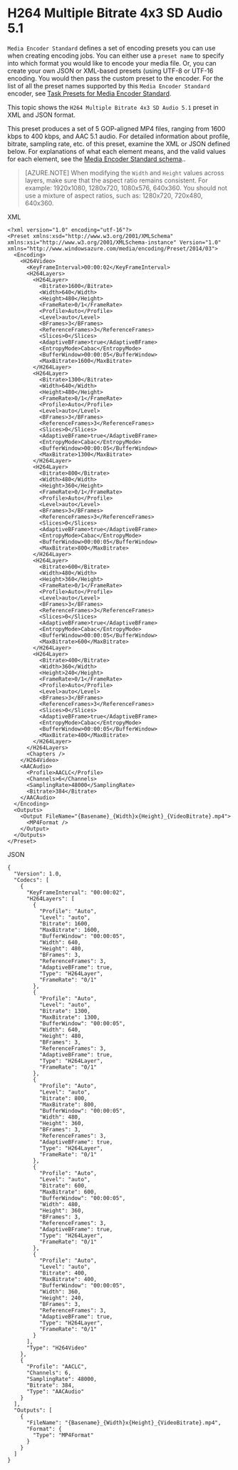 <properties
    pageTitle="H264 Multiple Bitrate 4x3 SD Audio 5.1 | Azure"
    description="The topic gives an overview of the **H264 Multiple Bitrate 4x3 SD Audio 5.1** task preset."
    author="Juliako"
    manager="erikre"
    editor=""
    services="media-services"
    documentationcenter="" />
<tags
    ms.assetid="24faec4f-a69c-4ae5-afd4-308e03046a3c"
    ms.service="media-services"
    ms.workload="media"
    ms.tgt_pltfrm="na"
    ms.devlang="na"
    ms.topic="article"
    ms.date="11/23/2016"
    wacn.date=""
    ms.author="juliako" />

# H264 Multiple Bitrate 4x3 SD Audio 5.1
`Media Encoder Standard` defines a set of encoding presets you can use when creating encoding jobs. You can either use a `preset name` to specify into which format you would like to encode your media file. Or, you can create your own JSON or XML-based presets (using UTF-8 or UTF-16 encoding. You would then pass the custom preset to the encoder. For the list of all the preset names supported by this `Media Encoder Standard` encoder, see [Task Presets for Media Encoder Standard](/documentation/articles/media-services-mes-presets-overview/).  
  
 This topic shows the `H264 Multiple Bitrate 4x3 SD Audio 5.1` preset in XML and JSON format.  
  
 This preset produces a set of 5 GOP-aligned MP4 files, ranging from 1600 kbps to 400 kbps, and AAC 5.1 audio. For detailed information about profile, bitrate, sampling rate, etc. of this preset, examine the XML or JSON defined below. For explanations of what each element means, and the valid values for each element, see the [Media Encoder Standard schema](/documentation/articles/media-services-mes-schema/)..  
  
> [AZURE.NOTE]
>  When modifying the `Width` and `Height` values across layers, make sure that the aspect ratio remains consistent. For example: 1920x1080, 1280x720, 1080x576, 640x360. You should not use a mixture of aspect ratios, such as: 1280x720, 720x480, 640x360.  
  
 XML  
  

	<?xml version="1.0" encoding="utf-16"?>  
	<Preset xmlns:xsd="http://www.w3.org/2001/XMLSchema" xmlns:xsi="http://www.w3.org/2001/XMLSchema-instance" Version="1.0" xmlns="http://www.windowsazure.com/media/encoding/Preset/2014/03">  
	  <Encoding>  
	    <H264Video>  
	      <KeyFrameInterval>00:00:02</KeyFrameInterval>  
	      <H264Layers>  
	        <H264Layer>  
	          <Bitrate>1600</Bitrate>  
	          <Width>640</Width>  
	          <Height>480</Height>  
	          <FrameRate>0/1</FrameRate>  
	          <Profile>Auto</Profile>  
	          <Level>auto</Level>  
	          <BFrames>3</BFrames>  
	          <ReferenceFrames>3</ReferenceFrames>  
	          <Slices>0</Slices>  
	          <AdaptiveBFrame>true</AdaptiveBFrame>  
	          <EntropyMode>Cabac</EntropyMode>  
	          <BufferWindow>00:00:05</BufferWindow>  
	          <MaxBitrate>1600</MaxBitrate>  
	        </H264Layer>  
	        <H264Layer>  
	          <Bitrate>1300</Bitrate>  
	          <Width>640</Width>  
	          <Height>480</Height>  
	          <FrameRate>0/1</FrameRate>  
	          <Profile>Auto</Profile>  
	          <Level>auto</Level>  
	          <BFrames>3</BFrames>  
	          <ReferenceFrames>3</ReferenceFrames>  
	          <Slices>0</Slices>  
	          <AdaptiveBFrame>true</AdaptiveBFrame>  
	          <EntropyMode>Cabac</EntropyMode>  
	          <BufferWindow>00:00:05</BufferWindow>  
	          <MaxBitrate>1300</MaxBitrate>  
	        </H264Layer>  
	        <H264Layer>  
	          <Bitrate>800</Bitrate>  
	          <Width>480</Width>  
	          <Height>360</Height>  
	          <FrameRate>0/1</FrameRate>  
	          <Profile>Auto</Profile>  
	          <Level>auto</Level>  
	          <BFrames>3</BFrames>  
	          <ReferenceFrames>3</ReferenceFrames>  
	          <Slices>0</Slices>  
	          <AdaptiveBFrame>true</AdaptiveBFrame>  
	          <EntropyMode>Cabac</EntropyMode>  
	          <BufferWindow>00:00:05</BufferWindow>  
	          <MaxBitrate>800</MaxBitrate>  
	        </H264Layer>  
	        <H264Layer>  
	          <Bitrate>600</Bitrate>  
	          <Width>480</Width>  
	          <Height>360</Height>  
	          <FrameRate>0/1</FrameRate>  
	          <Profile>Auto</Profile>  
	          <Level>auto</Level>  
	          <BFrames>3</BFrames>  
	          <ReferenceFrames>3</ReferenceFrames>  
	          <Slices>0</Slices>  
	          <AdaptiveBFrame>true</AdaptiveBFrame>  
	          <EntropyMode>Cabac</EntropyMode>  
	          <BufferWindow>00:00:05</BufferWindow>  
	          <MaxBitrate>600</MaxBitrate>  
	        </H264Layer>  
	        <H264Layer>  
	          <Bitrate>400</Bitrate>  
	          <Width>360</Width>  
	          <Height>240</Height>  
	          <FrameRate>0/1</FrameRate>  
	          <Profile>Auto</Profile>  
	          <Level>auto</Level>  
	          <BFrames>3</BFrames>  
	          <ReferenceFrames>3</ReferenceFrames>  
	          <Slices>0</Slices>  
	          <AdaptiveBFrame>true</AdaptiveBFrame>  
	          <EntropyMode>Cabac</EntropyMode>  
	          <BufferWindow>00:00:05</BufferWindow>  
	          <MaxBitrate>400</MaxBitrate>  
	        </H264Layer>  
	      </H264Layers>  
	      <Chapters />  
	    </H264Video>  
	    <AACAudio>  
	      <Profile>AACLC</Profile>  
	      <Channels>6</Channels>  
	      <SamplingRate>48000</SamplingRate>  
	      <Bitrate>384</Bitrate>  
	    </AACAudio>  
	  </Encoding>  
	  <Outputs>  
	    <Output FileName="{Basename}_{Width}x{Height}_{VideoBitrate}.mp4">  
	      <MP4Format />  
	    </Output>  
	  </Outputs>  
	</Preset>  

  
 JSON  
  

	{  
	  "Version": 1.0,  
	  "Codecs": [  
	    {  
	      "KeyFrameInterval": "00:00:02",  
	      "H264Layers": [  
	        {  
	          "Profile": "Auto",  
	          "Level": "auto",  
	          "Bitrate": 1600,  
	          "MaxBitrate": 1600,  
	          "BufferWindow": "00:00:05",  
	          "Width": 640,  
	          "Height": 480,  
	          "BFrames": 3,  
	          "ReferenceFrames": 3,  
	          "AdaptiveBFrame": true,  
	          "Type": "H264Layer",  
	          "FrameRate": "0/1"  
	        },  
	        {  
	          "Profile": "Auto",  
	          "Level": "auto",  
	          "Bitrate": 1300,  
	          "MaxBitrate": 1300,  
	          "BufferWindow": "00:00:05",  
	          "Width": 640,  
	          "Height": 480,  
	          "BFrames": 3,  
	          "ReferenceFrames": 3,  
	          "AdaptiveBFrame": true,  
	          "Type": "H264Layer",  
	          "FrameRate": "0/1"  
	        },  
	        {  
	          "Profile": "Auto",  
	          "Level": "auto",  
	          "Bitrate": 800,  
	          "MaxBitrate": 800,  
	          "BufferWindow": "00:00:05",  
	          "Width": 480,  
	          "Height": 360,  
	          "BFrames": 3,  
	          "ReferenceFrames": 3,  
	          "AdaptiveBFrame": true,  
	          "Type": "H264Layer",  
	          "FrameRate": "0/1"  
	        },  
	        {  
	          "Profile": "Auto",  
	          "Level": "auto",  
	          "Bitrate": 600,  
	          "MaxBitrate": 600,  
	          "BufferWindow": "00:00:05",  
	          "Width": 480,  
	          "Height": 360,  
	          "BFrames": 3,  
	          "ReferenceFrames": 3,  
	          "AdaptiveBFrame": true,  
	          "Type": "H264Layer",  
	          "FrameRate": "0/1"  
	        },  
	        {  
	          "Profile": "Auto",  
	          "Level": "auto",  
	          "Bitrate": 400,  
	          "MaxBitrate": 400,  
	          "BufferWindow": "00:00:05",  
	          "Width": 360,  
	          "Height": 240,  
	          "BFrames": 3,  
	          "ReferenceFrames": 3,  
	          "AdaptiveBFrame": true,  
	          "Type": "H264Layer",  
	          "FrameRate": "0/1"  
	        }  
	      ],  
	      "Type": "H264Video"  
	    },  
	    {  
	      "Profile": "AACLC",  
	      "Channels": 6,  
	      "SamplingRate": 48000,  
	      "Bitrate": 384,  
	      "Type": "AACAudio"  
	    }  
	  ],  
	  "Outputs": [  
	    {  
	      "FileName": "{Basename}_{Width}x{Height}_{VideoBitrate}.mp4",  
	      "Format": {  
	        "Type": "MP4Format"  
	      }  
	    }  
	  ]  
	}  

